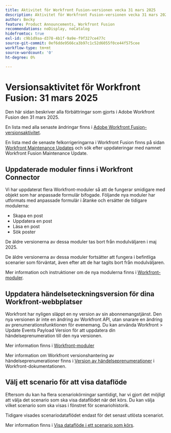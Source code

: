 ```yaml
---
title: Aktivitet för Workfront Fusion-versionen vecka 31 mars 2025
description: Aktivitet för Workfront Fusion-versionen vecka 31 mars 2025
author: Becky
feature: Product Announcements, Workfront Fusion
recommendations: noDisplay, noCatalog
hidefromtoc: true
exl-id: c9b1d9aa-d378-4b1f-9a9e-f9f327ce477c
source-git-commit: 0ef6dde9566ca3b97c1c52d6055f0ce44f575cee
workflow-type: tm+mt
source-wordcount: '0'
ht-degree: 0%

---
```


# Versionsaktivitet för Workfront Fusion: 31 mars 2025

Den här sidan beskriver alla förbättringar som gjorts i Adobe Workfront Fusion den 31 mars 2025.

En lista med alla senaste ändringar finns i [Adobe Workfront Fusion-versionsaktivitet](/help/workfront-fusion/fusion-product-releases/fusion-release-activity.md).

En lista med de senaste felkorrigeringarna i Workfront Fusion finns på sidan [Workfront Maintenance Updates](https://experienceleague.adobe.com/sv/docs/workfront-known-issues/releases/current-updates) och sök efter uppdateringar med namnet Workfront Fusion Maintenance Update.

## Uppdaterade moduler finns i Workfront Connector

Vi har uppdaterat flera Workfront-moduler så att de fungerar smidigare med objekt som har anpassade formulär bifogade. Följande nya moduler har utformats med anpassade formulär i åtanke och ersätter de tidigare modulerna:

* Skapa en post
* Uppdatera en post
* Läsa en post
* Sök poster

De äldre versionerna av dessa moduler tas bort från modulväljaren i maj 2025.

De äldre versionerna av dessa moduler fortsätter att fungera i befintliga scenarier som förväntat, även efter att de har tagits bort från modulväljaren.

Mer information och instruktioner om de nya modulerna finns i [Workfront-moduler](/help/workfront-fusion/references/apps-and-modules/adobe-connectors/workfront-modules.md).

## Uppdatera händelseteckningsversion för dina Workfront-webbplatser

Workfront har nyligen släppt en ny version av sin abonnemangstjänst. Den nya versionen är inte en ändring av Workfront API, utan snarare en ändring av prenumerationsfunktionen för evenemang. Du kan använda Workfront > Update Events Payload Version för att uppdatera din händelseprenumeration till den nya versionen.

Mer information finns i [Workfront-moduler](/help/workfront-fusion/references/apps-and-modules/adobe-connectors/workfront-modules.md)

Mer information om Workfront versionshantering av händelseprenumerationer finns i [Version av händelseprenumerationer](https://experienceleague.adobe.com/sv/docs/workfront/using/adobe-workfront-api/event-subscriptions/event-subs-versioning) i Workfront-dokumentationen.

## Välj ett scenario för att visa dataflöde

Eftersom du kan ha flera scenariokörningar samtidigt, har vi gjort det möjligt att välja det scenario som ska visa dataflödet när det körs. Du kan välja vilket scenario som ska visas i fönstret för scenariohistorik.

Tidigare visades scenariodataflödet endast för det senast utlösta scenariot.

Mer information finns i [Visa dataflöde i ett scenario som körs](/help/workfront-fusion/manage-scenarios/view-scenario-data-flow.md).
